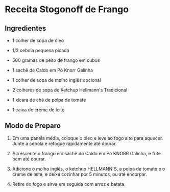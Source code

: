 # Receita Stogonoff de Frango

Ingredientes
------------



- 1 colher de sopa de óleo

- 1/2 cebola pequena picada

- 500 gramas de peito de frango em cubos

- 1 sachê de Caldo em Pó Knorr Galinha

- 1 colher de sopa de molho inglês opcional

- 2 colheres de sopa de Ketchup Hellmann's Tradicional

- 1 xícara de chá de polpa de tomate

- 1 caixa de creme de leite
  
  

Modo de Preparo
---------------

1. Em uma panela média, coloque o óleo e leve ao fogo alto para aquecer. Junte a cebola e refogue rapidamente até dourar.

2. Acrescente o frango e o sachê do Caldo em Pó KNORR Galinha, e frite bem até dourar.

3. Adicione o molho inglês, o ketchup HELLMANN´S, a polpa de tomate e o creme de leite, e deixe cozinhar por 5 minutos, ou até encorpar.

4. Retire do fogo e sirva em seguida com arroz e batata.
